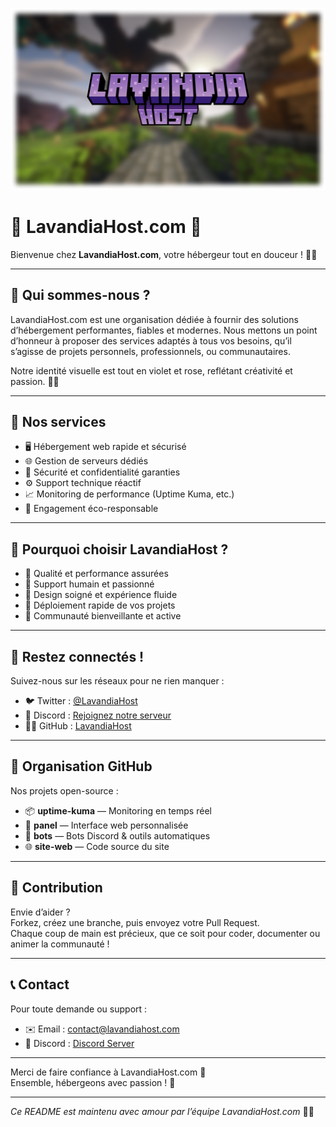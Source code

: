 ![](./banner.png)

# 💜 LavandiaHost.com 💖

Bienvenue chez **LavandiaHost.com**, votre hébergeur tout en douceur ! 🌸✨

---

## 💟 Qui sommes-nous ?

LavandiaHost.com est une organisation dédiée à fournir des solutions d’hébergement performantes, fiables et modernes. Nous mettons un point d’honneur à proposer des services adaptés à tous vos besoins, qu’il s’agisse de projets personnels, professionnels, ou communautaires.  

Notre identité visuelle est tout en violet et rose, reflétant créativité et passion. 💜🌷

---

## 💼 Nos services

- 🖥️ Hébergement web rapide et sécurisé  
- 🌐 Gestion de serveurs dédiés  
- 🔐 Sécurité et confidentialité garanties  
- ⚙️ Support technique réactif  
- 📈 Monitoring de performance (Uptime Kuma, etc.)  
- 🌱 Engagement éco-responsable  

---

## 🌸 Pourquoi choisir LavandiaHost ?

- 💜 Qualité et performance assurées  
- 💬 Support humain et passionné  
- 💖 Design soigné et expérience fluide  
- 🚀 Déploiement rapide de vos projets  
- 🌷 Communauté bienveillante et active  

---

## 📱 Restez connectés !

Suivez-nous sur les réseaux pour ne rien manquer :  
- 🐦 Twitter : [@LavandiaHost](https://twitter.com/LavandiaHost)  
- 💬 Discord : [Rejoignez notre serveur](https://discord.gg/votre-lien)  
- 👩‍💻 GitHub : [LavandiaHost](https://github.com/LavandiaHost)  

---

## 📂 Organisation GitHub

Nos projets open-source :  

- 📦 **uptime-kuma** — Monitoring en temps réel  
- 🔧 **panel** — Interface web personnalisée  
- 🤖 **bots** — Bots Discord & outils automatiques  
- 🌐 **site-web** — Code source du site  

---

## 💖 Contribution

Envie d’aider ?  
Forkez, créez une branche, puis envoyez votre Pull Request.  
Chaque coup de main est précieux, que ce soit pour coder, documenter ou animer la communauté !  

---

## 📞 Contact

Pour toute demande ou support :  

- ✉️ Email : contact@lavandiahost.com  
- 💬 Discord : [Discord Server](https://discord.gg/PUQQdGgC)  

---

Merci de faire confiance à LavandiaHost.com 💜  
Ensemble, hébergeons avec passion ! 🌸

---

*Ce README est maintenu avec amour par l’équipe LavandiaHost.com* 💜✨

